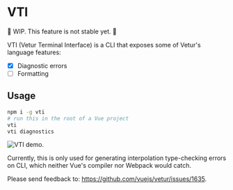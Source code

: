 # VTI

🚧 WIP. This feature is not stable yet. 🚧

VTI (Vetur Terminal Interface) is a CLI that exposes some of Vetur's language features:

- [x] Diagnostic errors
- [ ] Formatting

## Usage

```bash
npm i -g vti
# run this in the root of a Vue project
vti
vti diagnostics
```

![VTI demo](https://user-images.githubusercontent.com/4033249/72225084-911ef580-3581-11ea-9943-e7165126ace9.gif).

Currently, this is only used for generating interpolation type-checking errors on CLI, which
neither Vue's compiler nor Webpack would catch.

Please send feedback to: https://github.com/vuejs/vetur/issues/1635.

